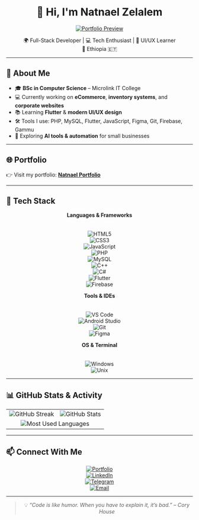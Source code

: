 <div align="center">

# 👋 Hi, I'm **Natnael Zelalem**

[![Portfolio Preview](./assets/portfolio.png)](https://natnael243.github.io/Natnael_Portfolio/)

🌍 Full-Stack Developer | 💻 Tech Enthusiast | 🎨 UI/UX Learner  
📍 Ethiopia 🇪🇹  

---

</div>

## 🚀 About Me  

- 🎓 **BSc in Computer Science** – Microlink IT College  
- 💻 Currently working on **eCommerce**, **inventory systems**, and **corporate websites**  
- 📚 Learning **Flutter** & **modern UI/UX design**  
- 🛠️ Tools I use: PHP, MySQL, Flutter, JavaScript, Figma, Git, Firebase, Gammu  
- 🌱 Exploring **AI tools & automation** for small businesses  

---

## 🌐 Portfolio  

👉 Visit my portfolio: **[Natnael Portfolio](https://natnael243.github.io/Natnael_Portfolio/)**  

---

## 🔧 Tech Stack  

<div align="center">

**Languages & Frameworks**  
<br>  
![HTML5](https://img.shields.io/badge/-HTML5-E34F26?style=flat-square&logo=html5&logoColor=white)  
![CSS3](https://img.shields.io/badge/-CSS3-1572B6?style=flat-square&logo=css3)  
![JavaScript](https://img.shields.io/badge/-JavaScript-F7DF1E?style=flat-square&logo=javascript&logoColor=black)  
![PHP](https://img.shields.io/badge/-PHP-777BB4?style=flat-square&logo=php)  
![MySQL](https://img.shields.io/badge/-MySQL-4479A1?style=flat-square&logo=mysql)  
![C++](https://img.shields.io/badge/-C++-00599C?style=flat-square&logo=c%2B%2B)  
![C#](https://img.shields.io/badge/-C%23-239120?style=flat-square&logo=c-sharp)  
![Flutter](https://img.shields.io/badge/-Flutter-02569B?style=flat-square&logo=flutter)  
![Firebase](https://img.shields.io/badge/-Firebase-FFCA28?style=flat-square&logo=firebase)  

**Tools & IDEs**  
<br>  
![VS Code](https://img.shields.io/badge/-VS%20Code-007ACC?style=flat-square&logo=visual-studio-code)  
![Android Studio](https://img.shields.io/badge/-Android%20Studio-3DDC84?style=flat-square&logo=android-studio&logoColor=white)  
![Git](https://img.shields.io/badge/-Git-F05032?style=flat-square&logo=git)  
![Figma](https://img.shields.io/badge/-Figma-F24E1E?style=flat-square&logo=figma)  

**OS & Terminal**  
<br>  
![Windows](https://img.shields.io/badge/-Windows-0078D6?style=flat-square&logo=windows)  
![Unix](https://img.shields.io/badge/-Unix-000000?style=flat-square&logo=unix&logoColor=white)  

</div>

---

## 📊 GitHub Stats & Activity  

<div align="center">

<table>
  <tr>
    <td>
      <img src="https://github-readme-streak-stats.herokuapp.com/?user=Natnael243&theme=github-dark-blue&hide_border=true" alt="GitHub Streak"/>
    </td>
    <td>
      <img src="https://github-readme-stats.vercel.app/api?username=Natnael243&show_icons=true&theme=github_dark&count_private=true&hide_border=true" alt="GitHub Stats"/>
    </td>
  </tr>
  <tr>
    <td colspan="2" align="center">
      <img src="https://github-readme-stats.vercel.app/api/top-langs/?username=Natnael243&layout=compact&theme=github_dark&hide_border=true" alt="Most Used Languages"/>
    </td>
  </tr>
</table>

</div>

---

## 📫 Connect With Me  

<div align="center">

[![Portfolio](https://img.shields.io/badge/-Portfolio-24292F?style=flat-square&logo=github&logoColor=white)](https://natnael243.github.io/Natnael_Portfolio/)  
[![LinkedIn](https://img.shields.io/badge/-LinkedIn-0077B5?style=flat-square&logo=linkedin)](https://www.linkedin.com/in/natnael-zelalem-204056210/)  
[![Telegram](https://img.shields.io/badge/-Telegram-2CA5E0?style=flat-square&logo=telegram)](https://t.me/NATAYN_1924)  
[![Email](https://img.shields.io/badge/-Email-EA4335?style=flat-square&logo=gmail&logoColor=white)](mailto:nhattyzola243@gmail.com)  

</div>

---

<div align="center">

> 💡 *“Code is like humor. When you have to explain it, it’s bad.” – Cory House*

</div>
